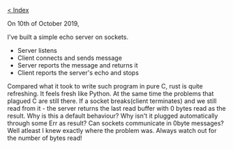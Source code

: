 [< Index](./index.md)<br>

On 10th of October 2019,

I've built a simple echo server on sockets.
- Server listens
- Client connects and sends message
- Server reports the message and returns it
- Client reports the server's echo and stops

Compared what it took to write such program in pure C, rust is quite refreshing. It feels fresh like Python. At the same time the problems that plagued C are still there. If a socket breaks(client terminates) and we still read from it - the server returns the last read buffer with 0 bytes read as the result. Why is this a default behaviour? Why isn't it plugged automatically through some Err as result? Can sockets communicate in 0byte messages? Well atleast I knew exactly where the problem was. Always watch out for the number of bytes read!
